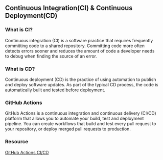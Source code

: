 ## Continuous Integration(CI) & Continuous Deployment(CD)

### What is CI?
Continuous integration (CI) is a software practice that requires frequently committing code to a shared repository. Committing code more often detects errors sooner and reduces the amount of code a developer needs to debug when finding the source of an error.

### What is CD?
Continuous deployment (CD) is the practice of using automation to publish and deploy software updates. As part of the typical CD process, the code is automatically built and tested before deployment.

### GitHub Actions
GitHub Actions is a continuous integration and continuous delivery (CI/CD) platform that allows you to automate your build, test and deployment pipeline. You can create workflows that build and test every pull request to your repository, or deploy merged pull requests to production.

### Resource
[GitHub Actions CI/CD](https://docs.github.com/en/actions/about-github-actions/understanding-github-actions)